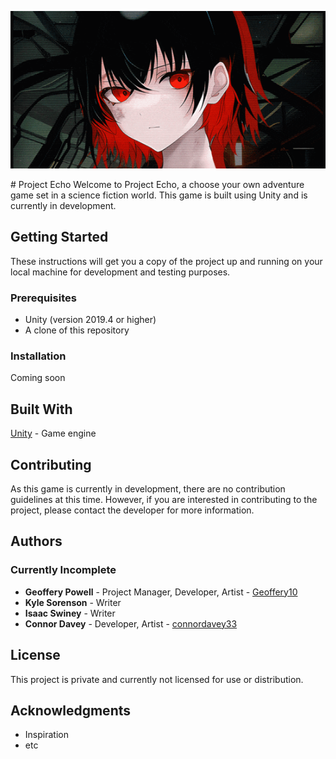 <p align="center">
<img src="https://github.com/Geoffery10/Project-Echo/blob/main/assets/art/banner.gif?raw=true" />
</p>
# Project Echo
Welcome to Project Echo, a choose your own adventure game set in a science fiction world. This game is built using Unity and is currently in development.

## Getting Started
These instructions will get you a copy of the project up and running on your local machine for development and testing purposes.

### Prerequisites
- Unity (version 2019.4 or higher)
- A clone of this repository

### Installation
Coming soon

## Built With
[Unity](https://unity.com/) - Game engine

## Contributing
As this game is currently in development, there are no contribution guidelines at this time. However, if you are interested in contributing to the project, please contact the developer for more information.

## Authors
### Currently Incomplete
- **Geoffery Powell** - Project Manager, Developer, Artist - [Geoffery10](https://github.com/Geoffery10)
- **Kyle Sorenson** - Writer
- **Isaac Swiney** - Writer
- **Connor Davey** - Developer, Artist - [connordavey33](https://github.com/connordavey33)

## License
This project is private and currently not licensed for use or distribution.

## Acknowledgments
- Inspiration
- etc
